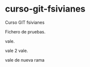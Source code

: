 # curso-git-fsivianes
Curso GIT fsivianes


Fichero de pruebas.

vale.

vale 2
vale.

vale de nueva rama